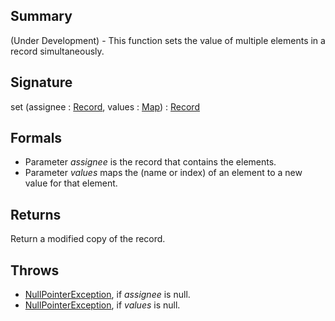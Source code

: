 ## Summary

(Under Development) - This function sets the value of multiple elements in a record simultaneously.

## Signature

set (assignee : [Record](https://mackenzie-high.github.io/autumn/javadoc/autumn/lang/Record.html), values : [Map](https://docs.oracle.com/javase/7/docs/api/java/util/Map.html)) : [Record](https://mackenzie-high.github.io/autumn/javadoc/autumn/lang/Record.html)

## Formals

+ Parameter <i>assignee</i> is the record that contains the elements.
+ Parameter <i>values</i> maps the (name or index) of an element to a new value for that element.

## Returns

Return a modified copy of the record.

## Throws

+ [NullPointerException](https://docs.oracle.com/javase/7/docs/api/java/lang/NullPointerException.html), if <i>assignee</i> is null.
+ [NullPointerException](https://docs.oracle.com/javase/7/docs/api/java/lang/NullPointerException.html), if <i>values</i> is null.

